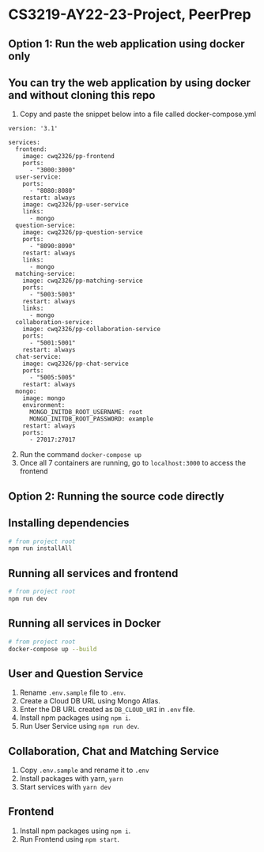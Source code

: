 # CS3219-AY22-23-Project, PeerPrep

## Option 1: Run the web application using docker only
## You can try the web application by using docker and without cloning this repo

1. Copy and paste the snippet below into a file called docker-compose.yml
```
version: '3.1'

services:
  frontend:
    image: cwq2326/pp-frontend
    ports:
      - "3000:3000"
  user-service:
    ports:
      - "8080:8080"
    restart: always
    image: cwq2326/pp-user-service
    links:
      - mongo
  question-service:
    image: cwq2326/pp-question-service
    ports:
      - "8090:8090"
    restart: always
    links:
      - mongo
  matching-service:
    image: cwq2326/pp-matching-service
    ports:
      - "5003:5003"
    restart: always
    links:
      - mongo
  collaboration-service:
    image: cwq2326/pp-collaboration-service
    ports:
      - "5001:5001"
    restart: always
  chat-service:
    image: cwq2326/pp-chat-service
    ports:
      - "5005:5005"
    restart: always
  mongo:
    image: mongo
    environment:
      MONGO_INITDB_ROOT_USERNAME: root
      MONGO_INITDB_ROOT_PASSWORD: example
    restart: always
    ports:
      - 27017:27017
```
2. Run the command `docker-compose up`
3. Once all 7 containers are running, go to `localhost:3000` to access the frontend

## Option 2: Running the source code directly
## Installing dependencies

```bash
# from project root
npm run installAll
```

## Running all services and frontend

```bash
# from project root
npm run dev
```

## Running all services in Docker

```bash
# from project root
docker-compose up --build
```

## User and Question Service
1. Rename `.env.sample` file to `.env`.
2. Create a Cloud DB URL using Mongo Atlas.
3. Enter the DB URL created as `DB_CLOUD_URI` in `.env` file.
4. Install npm packages using `npm i`.
5. Run User Service using `npm run dev`.

## Collaboration, Chat and Matching Service
1. Copy `.env.sample` and rename it to `.env`
2. Install packages with yarn, `yarn`
3. Start services with `yarn dev`

## Frontend
1. Install npm packages using `npm i`.
2. Run Frontend using `npm start`.

